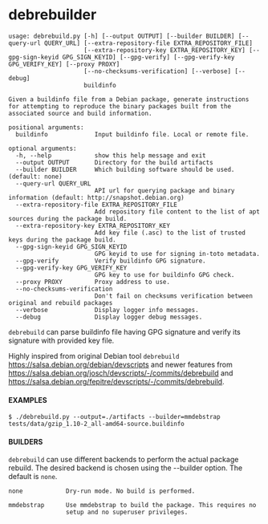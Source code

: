 debrebuilder
===

```
usage: debrebuild.py [-h] [--output OUTPUT] [--builder BUILDER] [--query-url QUERY_URL] [--extra-repository-file EXTRA_REPOSITORY_FILE]
                     [--extra-repository-key EXTRA_REPOSITORY_KEY] [--gpg-sign-keyid GPG_SIGN_KEYID] [--gpg-verify] [--gpg-verify-key GPG_VERIFY_KEY] [--proxy PROXY]
                     [--no-checksums-verification] [--verbose] [--debug]
                     buildinfo

Given a buildinfo file from a Debian package, generate instructions for attempting to reproduce the binary packages built from the associated source and build information.

positional arguments:
  buildinfo             Input buildinfo file. Local or remote file.

optional arguments:
  -h, --help            show this help message and exit
  --output OUTPUT       Directory for the build artifacts
  --builder BUILDER     Which building software should be used. (default: none)
  --query-url QUERY_URL
                        API url for querying package and binary information (default: http://snapshot.debian.org)
  --extra-repository-file EXTRA_REPOSITORY_FILE
                        Add repository file content to the list of apt sources during the package build.
  --extra-repository-key EXTRA_REPOSITORY_KEY
                        Add key file (.asc) to the list of trusted keys during the package build.
  --gpg-sign-keyid GPG_SIGN_KEYID
                        GPG keyid to use for signing in-toto metadata.
  --gpg-verify          Verify buildinfo GPG signature.
  --gpg-verify-key GPG_VERIFY_KEY
                        GPG key to use for buildinfo GPG check.
  --proxy PROXY         Proxy address to use.
  --no-checksums-verification
                        Don't fail on checksums verification between original and rebuild packages
  --verbose             Display logger info messages.
  --debug               Display logger debug messages.
```

`debrebuild` can parse buildinfo file having GPG signature and verify its signature with provided key file.

Highly inspired from original Debian tool `debrebuild` https://salsa.debian.org/debian/devscripts and newer features from  https://salsa.debian.org/josch/devscripts/-/commits/debrebuild and https://salsa.debian.org/fepitre/devscripts/-/commits/debrebuild.

#### EXAMPLES

```
$ ./debrebuild.py --output=./artifacts --builder=mmdebstrap tests/data/gzip_1.10-2_all-amd64-source.buildinfo
```

####  BUILDERS

`debrebuild` can use different backends to perform the actual package rebuild.
The desired backend is chosen using the --builder option. The default is
`none`.

    none            Dry-run mode. No build is performed.

    mmdebstrap      Use mmdebstrap to build the package. This requires no
                    setup and no superuser privileges.
